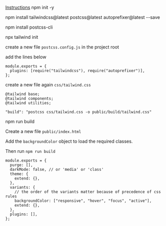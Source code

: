 [Instructions](https://www.youtube.com/watch?v=21HuwjmuS7A&list=PL7CcGwsqRpSM3w9BT_21tUU8JN2SnyckR&index=1)
npm init -y

npm install tailwindcss@latest postcss@latest autoprefixer@latest --save

npm install postcss-cli

npx tailwind init

create a new file `postcss.config.js` in the project root

add the lines below

```
module.exports = {
  plugins: [require("tailwindcss"), require("autoprefixer")],
};
```

create a new file again `css/tailwind.css`

```
@tailwind base;
@tailwind components;
@tailwind utilities;
```

```
"build": "postcss css/tailwind.css -o public/build/tailwind.css"
```

npm run build

Create a new file `public/index.html`

Add the `backgroundColor` object to load the required classes.

Then run `npm run build`

```
module.exports = {
  purge: [],
  darkMode: false, // or 'media' or 'class'
  theme: {
    extend: {},
  },
  variants: {
    // the order of the variants matter because of precedence of css rules
    backgroundColor: ["responsive", "hover", "focus", "active"],
    extend: {},
  },
  plugins: [],
};
```

